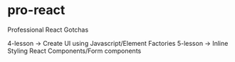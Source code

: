 # pro-react
Professional React Gotchas

4-lesson -> Create UI using Javascript/Element Factories
5-lesson -> Inline Styling React Components/Form components
